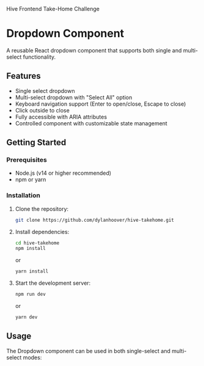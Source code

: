 Hive Frontend Take-Home Challenge

# Dropdown Component

A reusable React dropdown component that supports both single and multi-select functionality.

## Features

- Single select dropdown
- Multi-select dropdown with "Select All" option
- Keyboard navigation support (Enter to open/close, Escape to close)
- Click outside to close
- Fully accessible with ARIA attributes
- Controlled component with customizable state management

## Getting Started

### Prerequisites

- Node.js (v14 or higher recommended)
- npm or yarn

### Installation

1. Clone the repository:

   ```bash
   git clone https://github.com/dylanhoover/hive-takehome.git
   ```

2. Install dependencies:

   ```bash
   cd hive-takehome
   npm install
   ```

   or

   ```bash
   yarn install
   ```

3. Start the development server:
   ```bash
   npm run dev
   ```
   or
   ```bash
   yarn dev
   ```

## Usage

The Dropdown component can be used in both single-select and multi-select modes:
